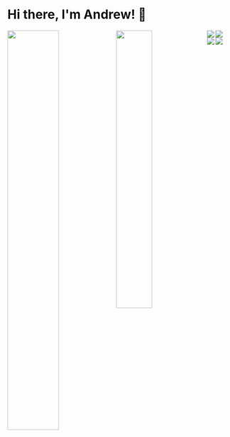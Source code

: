 # Hi there, I'm Andrew! 👋
<img align="left" width="48%" src="https://github-readme-stats.vercel.app/api?username=avan3&show_icons=true&theme=radical" />
<img align="left" width="40%" src="https://github-readme-stats.vercel.app/api/top-langs/?username=avan3&layout=compact" />

<img align="left" src="https://img.shields.io/badge/angular-%23DD0031.svg?style=for-the-badge&logo=angular&logoColor=white" />
<img align="left" src="https://img.shields.io/badge/react-%2320232a.svg?style=for-the-badge&logo=react&logoColor=%2361DAFB" />
<img align="left" src="https://img.shields.io/badge/spring-%236DB33F.svg?style=for-the-badge&logo=spring&logoColor=white" />
<img align="left" src="https://img.shields.io/badge/typescript-%23007ACC.svg?style=for-the-badge&logo=typescript&logoColor=white" />




<!-- 
![Andrew's GitHub stats](https://github-readme-stats.vercel.app/api?username=avan3&show_icons=true&theme=radical)
[![Top Langs](https://github-readme-stats.vercel.app/api/top-langs/?username=avan3&layout=compact)](https://github.com/avan3/github-readme-stats)
![Angular](https://img.shields.io/badge/angular-%23DD0031.svg?style=for-the-badge&logo=angular&logoColor=white)
![React](https://img.shields.io/badge/react-%2320232a.svg?style=for-the-badge&logo=react&logoColor=%2361DAFB)
![Spring](https://img.shields.io/badge/spring-%236DB33F.svg?style=for-the-badge&logo=spring&logoColor=white)
![TypeScript](https://img.shields.io/badge/typescript-%23007ACC.svg?style=for-the-badge&logo=typescript&logoColor=white)
-->
